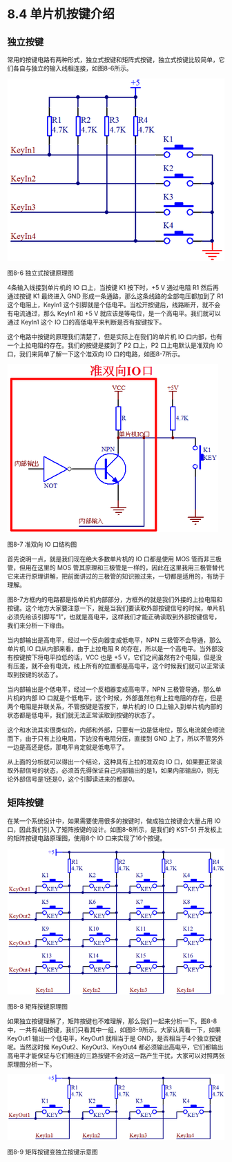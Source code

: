 # 8.4 单片机按键介绍

## 独立按键

常用的按键电路有两种形式，独立式按键和矩阵式按键，独立式按键比较简单，它们各自与独立的输入线相连接，如图8-6所示。

![](images/17.png)

图8-6 独立式按键原理图

4条输入线接到单片机的 IO 口上，当按键 K1 按下时，+5 V 通过电阻 R1 然后再通过按键 K1 最终进入 GND 形成一条通路，那么这条线路的全部电压都加到了 R1 这个电阻上，KeyIn1 这个引脚就是个低电平。当松开按键后，线路断开，就不会有电流通过，那么 KeyIn1 和 +5 V 就应该是等电位，是一个高电平。我们就可以通过 KeyIn1 这个 IO 口的高低电平来判断是否有按键按下。

这个电路中按键的原理我们清楚了，但是实际上在我们的单片机 IO 口内部，也有一个上拉电阻的存在。我们的按键是接到了 P2 口上，P2 口上电默认是准双向 IO 口，我们来简单了解一下这个准双向 IO 口的电路，如图8-7所示。 

![](images/18.png)

图8-7 准双向 IO 口结构图

首先说明一点，就是我们现在绝大多数单片机的 IO 口都是使用 MOS 管而非三极管，但用在这里的 MOS 管其原理和三极管是一样的，因此在这里我用三极管替代它来进行原理讲解，把前面讲过的三极管的知识搬过来，一切都是适用的，有助于理解。

图8-7方框内的电路都是指单片机内部部分，方框外的就是我们外接的上拉电阻和按键。这个地方大家要注意一下，就是当我们要读取外部按键信号的时候，单片机必须先给该引脚写“1”，也就是高电平，这样我们才能正确读取到外部按键信号，我们来分析一下缘由。

当内部输出是高电平，经过一个反向器变成低电平，NPN 三极管不会导通，那么单片机 IO 口从内部来看，由于上拉电阻 R 的存在，所以是一个高电平。当外部没有按键按下将电平拉低的话，VCC 也是 +5 V，它们之间虽然有2个电阻，但是没有压差，就不会有电流，线上所有的位置都是高电平，这个时候我们就可以正常读取到按键的状态了。

当内部输出是个低电平，经过一个反相器变成高电平，NPN 三极管导通，那么单片机的内部 IO 口就是个低电平，这个时候，外部虽然也有上拉电阻的存在，但是两个电阻是并联关系，不管按键是否按下，单片机的 IO 口上输入到单片机内部的状态都是低电平，我们就无法正常读取到按键的状态了。

这个和水流其实很类似的，内部和外部，只要有一边是低电位，那么电流就会顺流而下，由于只有上拉电阻，下边没有电阻分压，直接到 GND 上了，所以不管另外一边是高还是低，那电平肯定就是低电平了。

从上面的分析就可以得出一个结论，这种具有上拉的准双向 IO 口，如果要正常读取外部信号的状态，必须首先得保证自己内部输出的是1，如果内部输出0，则无论外部信号是1还是0，这个引脚读进来的都是0。
 
## 矩阵按键

在某一个系统设计中，如果需要使用很多的按键时，做成独立按键会大量占用 IO 口，因此我们引入了矩阵按键的设计。如图8-8所示，是我们的 KST-51 开发板上的矩阵按键电路原理图，使用8个 IO 口来实现了16个按键。 

![](images/19.png)

图8-8 矩阵按键原理图

如果独立按键理解了，矩阵按键也不难理解，那么我们一起来分析一下。图8-8中，一共有4组按键，我们只看其中一组，如图8-9所示。大家认真看一下，如果 KeyOut1 输出一个低电平，KeyOut1 就相当于是 GND，是否相当于4个独立按键呢。当然这时候 KeyOut2、KeyOut3、KeyOut4 都必须输出高电平，它们都输出高电平才能保证与它们相连的三路按键不会对这一路产生干扰，大家可以对照两张原理图分析一下。 

![](images/20.png)

图8-9 矩阵按键变独立按键示意图